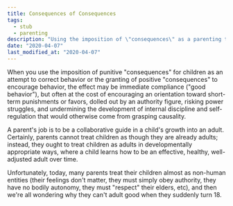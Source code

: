 ```yaml
---
title: Consequences of Consequences
tags:
  - stub
  - parenting
description: "Using the imposition of \"consequences\" as a parenting technique has its own unintended consequences."
date: "2020-04-07"
last_modified_at: "2020-04-07"
---
```


When you use the imposition of punitive "consequences" for children as an attempt to correct behavior or the granting of positive "consequences" to encourage behavior, the effect may be immediate compliance ("good behavior"), but often at the cost of encouraging an orientation toward short-term punishments or favors, dolled out by an authority figure, risking power struggles, and undermining the development of internal discipline and self-regulation that would otherwise come from grasping causality.

A parent's job is to be a collaborative guide in a child's growth into an adult. Certainly, parents cannot treat children as though they are already adults; instead, they ought to treat children as adults in developmentally appropriate ways, where a child learns how to be an effective, healthy, well-adjusted adult over time.

Unfortunately, today, many parents treat their children almost as non-human entities (their feelings don't matter, they must simply obey authority, they have no bodily autonomy, they must "respect" their elders, etc), and then we're all wondering why they can't adult good when they suddenly turn 18.
